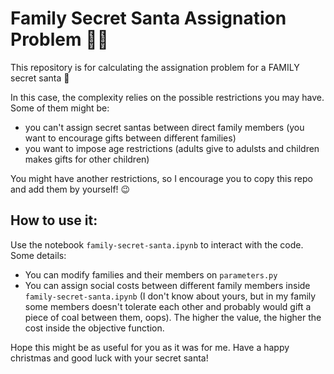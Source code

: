 # Family Secret Santa Assignation Problem 🎁️🎄️

This repository is for calculating the assignation problem for a FAMILY secret santa 🎅️

In this case, the complexity relies on the possible restrictions you may have. Some of them might be:
- you can't assign secret santas between direct family members (you want to encourage gifts between different families)
- you want to impose age restrictions (adults give to adulsts and children makes gifts for other children)

You might have another restrictions, so I encourage you to copy this repo and add them by yourself! 😉️

## How to use it:

Use the notebook `family-secret-santa.ipynb` to interact with the code. Some details:

- You can modify families and their members on `parameters.py`
- You can assign social costs between different family members inside `family-secret-santa.ipynb` (I don't know about yours, but in my family some members doesn't tolerate each other and probably would gift a piece of coal between them, oops). The higher the value, the higher the cost inside the objective function.

Hope this might be as useful for you as it was for me. Have a happy christmas and good luck with your secret santa!